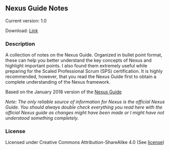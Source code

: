 ## Nexus Guide Notes

Current version: 1.0

Download: [Link](https://github.com/vpapadopou/nexus-guide-notes/raw/master/Nexus-Guide-Notes.pdf)

### Description

A collection of notes on the Nexus Guide. Organized in bullet point format, these can help you better understand the key concepts of Nexus and highlight important points. I also found them extremely useful while preparing for the Scaled Professional Scrum (SPS) certification. It is highly recommended, however, that you read the Nexus Guide first to obtain a complete understanding of the Nexus framework.

Based on the January 2018 version of the [Nexus Guide](https://www.scrum.org/resources/online-nexus-guide)

*Note: The only reliable source of information for Nexus is the official Nexus Guide. You should always double check everything you read here with the official Nexus guide as changes might have been made or I might have not understood something completely.*

### License

Licensed under Creative Commons Attribution-ShareAlike 4.0 (See [license](LICENSE.md))